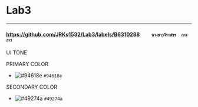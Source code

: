 # Lab3

<hr/>


#### https://github.com/JRKs1532/Lab3/labels/B6310288     ``     นางสาวจีราพัชร  กางสาร     ``

UI TONE 

PRIMARY COLOR
- ![#94618e](https://placehold.co/15x15/94618e/94618e.png) `#94618e`

SECONDARY COLOR
- ![#49274a](https://placehold.co/15x15/49274a/49274a.png) `#49274a`


